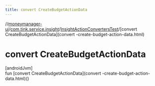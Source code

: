 ```yaml
---
title: convert CreateBudgetActionData
---
```

//[moneymanager-ui](../../../index.html)/[com.tink.service.insight](../index.html)/[InsightActionConvertersTest](index.html)/[convert CreateBudgetActionData](convert -create-budget-action-data.html)



# convert CreateBudgetActionData



[androidJvm]\
fun [convert CreateBudgetActionData](convert -create-budget-action-data.html)()




